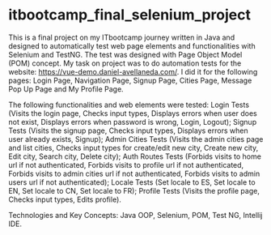 # itbootcamp_final_selenium_project

This is a final project on my ITbootcamp journey written in Java and designed to automatically test web page elements and functionalities with Selenium and TestNG. The test was designed with Page Object Model (POM) concept. My task on project was to do automation tests for the website: https://vue-demo.daniel-avellaneda.com/. I did it for the following pages: Login Page, Navigation Page, Signup Page, Cities Page, Message Pop Up Page and My Profile Page.

The following functionalities and web elements were tested: Login Tests (Visits the login page, Checks input types, Displays errors when user does not exist, Displays errors when password is wrong, Login, Logout); Signup Tests (Visits the signup page, Checks input types, Displays errors when user already exists, Signup); Admin Cities Tests (Visits the admin cities page and list cities, Checks input types for create/edit new city, Create new city, Edit city, Search city, Delete city); Auth Routes Tests (Forbids visits to home url if not authenticated, Forbids visits to profile url if not authenticated, Forbids visits to admin cities url if not authenticated, Forbids visits to admin users url if not authenticated); Locale Tests (Set locale to ES, Set locale to EN, Set locale to CN, Set locale to FR); Profile Tests (Visits the profile page, Checks input types, Edits profile).

Technologies and Key Concepts: Java OOP, Selenium, POM, Test NG, Intellij IDE.


